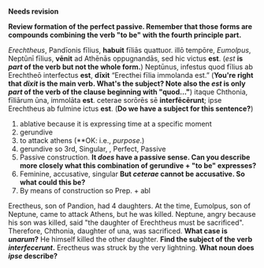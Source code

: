 **Needs revision**

**Review formation of the perfect passive.  Remember that those forms are compounds combining the verb "to be" with the fourth principle part.**


*Erechtheus*, Pandīonis fīlius, **habuit** fīliās quattuor.
illō tempōre, *Eumolpus*, Neptūnī fīlius, **vēnit** ad Athēnās oppugnandās, sed hic victus **est**.   (*est* **is *part* of the verb but not the whole form.**)
Neptūnus, infestus quod fīlius ab Erechtheō interfectus **est**, **dīxit** “Erecthei fīlia immolanda est.”  (**You're right that *dixit* is the main verb.  What's the subject? Note also the *est* is only *part* of the verb of the clause beginning with "quod..."**)
itaque Chthonia, fīliārum ūna, immolāta **est**. ceterae sorōrēs sē **interfēcērunt**; ipse Erechtheus ab fulmine ictus **est**.    (**Do we have a subject for this sentence?**)




1. ablative because it is expressing time at a specific moment
2. gerundive
3. to attack athens (**OK:  i.e., *purpose*.)
4. gerundive so 3rd, Singular, , Perfect, Passive
5. Passive construction.  **It *does* have a passive sense.  Can you describe more closely what this combination of gerundive + "to be" expresses?**
6. Feminine, accusative, singular **But *ceterae* cannot be accusative. So what could this be?**
7. By means of construction so Prep. + abl

Erectheus, son of Pandion, had 4 daughters. At the time, Eumolpus, son of Neptune, came to attack Athens, but he was killed. Neptune, angry because his son was killed, said "the daughter of Erechtheus must be sacrificed".
Therefore, Chthonia, daughter of una, was sacrificed.  **What case is *unarum*?**
He himself killed the other daughter. **Find the subject of the verb *interfecerunt*.**
Erectheus was struck by the very lightning. **What noun does *ipse* describe?**
